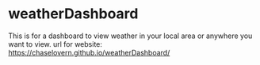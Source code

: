 # weatherDashboard
This is for a dashboard to view weather in your local area or anywhere you want to view.
url for website: https://chaselovern.github.io/weatherDashboard/
